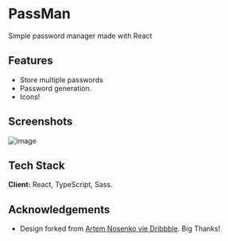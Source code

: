 # PassMan

Simple password manager made with React

## Features

- Store multiple passwords
- Password generation.
- Icons!

  
## Screenshots

![image](https://user-images.githubusercontent.com/25210925/127112656-5541f9b5-83cd-4425-86ee-3eb9a8123095.png)

  
## Tech Stack

**Client:** React, TypeScript, Sass.

  
## Acknowledgements

 - Design forked from [Artem Nosenko vie Dribbble](https://dribbble.com/shots/13907643-Bitwarden-Design-Concept-for-macOS). Big Thanks!



  
